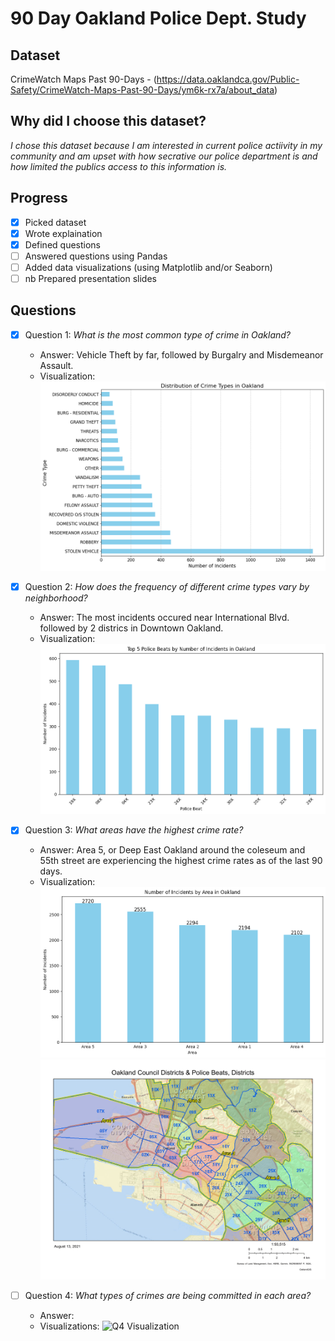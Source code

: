 # 90 Day Oakland Police Dept. Study

## Dataset
CrimeWatch Maps Past 90-Days - (https://data.oaklandca.gov/Public-Safety/CrimeWatch-Maps-Past-90-Days/ym6k-rx7a/about_data)

## Why did I choose this dataset?

*I chose this dataset because I am interested in current police actiivity in my community and am upset with how secrative our police department is and how limited the publics access to this information is.*

## Progress
- [x] Picked dataset
- [x] Wrote explaination
- [x] Defined questions
- [ ] Answered questions using Pandas
- [ ] Added data visualizations (using Matplotlib and/or Seaborn)
- [ ] nb Prepared presentation slides

## Questions
- [x] Question 1: *What is the most common type of crime in Oakland?*
  - Answer: Vehicle Theft by far, followed by Burgalry and Misdemeanor Assault.
  - Visualization: ![Q1 Visualization](visualizations/crime-type-dist.png)

- [x] Question 2: *How does the frequency of different crime types vary by neighborhood?*
  - Answer: The most incidents occured near International Blvd. followed by 2 districs in Downtown Oakland.
  - Visualization: ![Q2 Visualization](visualizations/crime-beat-dist.png)

- [x] Question 3: *What areas have the highest crime rate?*
  - Answer: Area 5, or Deep East Oakland around the coleseum and 55th street are experiencing the highest crime rates as of the last 90 days.
  - Visualization: ![Q3 Visualization](visualizations/crime-area-dist.png)![Crime by Area](images/OPD_beat_mid.png)

- [ ] Question 4: *What types of crimes are being committed in each area?*
  - Answer: 
  - Visualizations: ![Q4 Visualization]()
  